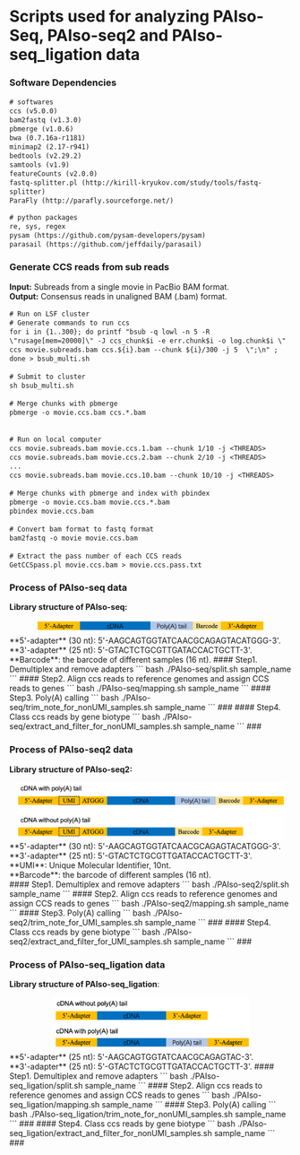 # Scripts used for analyzing PAIso-Seq, PAIso-seq2 and PAIso-seq_ligation data

### Software Dependencies
```
# softwares
ccs (v5.0.0)
bam2fastq (v1.3.0)
pbmerge (v1.0.6)
bwa (0.7.16a-r1181)
minimap2 (2.17-r941)
bedtools (v2.29.2)
samtools (v1.9)
featureCounts (v2.0.0)
fastq-splitter.pl (http://kirill-kryukov.com/study/tools/fastq-splitter)
ParaFly (http://parafly.sourceforge.net/)
```
```
# python packages
re, sys, regex
pysam (https://github.com/pysam-developers/pysam)
parasail (https://github.com/jeffdaily/parasail)
```

### Generate CCS reads from sub reads</br>
**Input:** Subreads from a single movie in PacBio BAM format.</br>
**Output:** Consensus reads in unaligned BAM (.bam) format.</br>

```
# Run on LSF cluster
# Generate commands to run ccs
for i in {1..300}; do printf "bsub -q lowl -n 5 -R \"rusage[mem=20000]\" -J ccs_chunk$i -e err.chunk$i -o log.chunk$i \"  ccs movie.subreads.bam ccs.${i}.bam --chunk ${i}/300 -j 5  \";\n" ; done > bsub_multi.sh

# Submit to cluster
sh bsub_multi.sh

# Merge chunks with pbmerge
pbmerge -o movie.ccs.bam ccs.*.bam


# Run on local computer
ccs movie.subreads.bam movie.ccs.1.bam --chunk 1/10 -j <THREADS>
ccs movie.subreads.bam movie.ccs.2.bam --chunk 2/10 -j <THREADS>
...
ccs movie.subreads.bam movie.ccs.10.bam --chunk 10/10 -j <THREADS>

# Merge chunks with pbmerge and index with pbindex
pbmerge -o movie.ccs.bam movie.ccs.*.bam
pbindex movie.ccs.bam

# Convert bam format to fastq format
bam2fastq -o movie movie.ccs.bam

# Extract the pass number of each CCS reads
GetCCSpass.pl movie.ccs.bam > movie.ccs.pass.txt
```

### Process of PAIso-seq data
**Library structure of PAIso-seq:**</br>
<div align=middle><img src="images/PAIso-seq_library_structure.png" width="80%"></div>
**5'-adapter** (30 nt): 5'-AAGCAGTGGTATCAACGCAGAGTACATGGG-3'.</br>
**3'-adapter** (25 nt): 5'-GTACTCTGCGTTGATACCACTGCTT-3'.</br>
**Barcode**: the barcode of different samples (16 nt).
#### Step1. Demultiplex and remove adapters 
```
bash ./PAIso-seq/split.sh sample_name
```
#### Step2. Align ccs reads to reference genomes and assign CCS reads to genes
```
bash ./PAIso-seq/mapping.sh sample_name
```
#### Step3. Poly(A) calling
```
bash ./PAIso-seq/trim_note_for_nonUMI_samples.sh sample_name
```
### 
#### Step4. Class ccs reads by gene biotype
```
bash ./PAIso-seq/extract_and_filter_for_nonUMI_samples.sh sample_name
```
### 
</br>

### Process of PAIso-seq2 data
**Library structure of PAIso-seq2:**</br>
<div align=middle><img src="images/PAIso-seq2_library_structure.png" width="95%"></div>
**5'-adapter** (30 nt): 5'-AAGCAGTGGTATCAACGCAGAGTACATGGG-3'.</br>
**3'-adapter** (25 nt): 5'-GTACTCTGCGTTGATACCACTGCTT-3'.</br>
**UMI**: Unique Molecular Identifier, 10nt.</br>
**Barcode**: the barcode of different samples (16 nt).</br>
#### Step1. Demultiplex and remove adapters 
```
bash ./PAIso-seq2/split.sh sample_name
```
#### Step2. Align ccs reads to reference genomes and assign CCS reads to genes
```
bash ./PAIso-seq2/mapping.sh sample_name
```
#### Step3. Poly(A) calling
```
bash ./PAIso-seq2/trim_note_for_UMI_samples.sh sample_name
```
### 
#### Step4. Class ccs reads by gene biotype
```
bash ./PAIso-seq2/extract_and_filter_for_UMI_samples.sh sample_name
```
###
</br>

### Process of PAIso-seq_ligation data
**Library structure of PAIso-seq_ligation**:</br>
<div align=middle><img src="images/PAIso-seq_ligation_library_structure.png" width="70%"></div>
**5'-adapter** (25 nt): 5'-AAGCAGTGGTATCAACGCAGAGTAC-3'.</br>
**3'-adapter** (25 nt): 5'-GTACTCTGCGTTGATACCACTGCTT-3'.
#### Step1. Demultiplex and remove adapters 
```
bash ./PAIso-seq_ligation/split.sh sample_name
```
#### Step2. Align ccs reads to reference genomes and assign CCS reads to genes
```
bash ./PAIso-seq_ligation/mapping.sh sample_name
```
#### Step3. Poly(A) calling
```
bash ./PAIso-seq_ligation/trim_note_for_nonUMI_samples.sh sample_name
```
### 
#### Step4. Class ccs reads by gene biotype
```
bash ./PAIso-seq_ligation/extract_and_filter_for_nonUMI_samples.sh sample_name
```
### 
